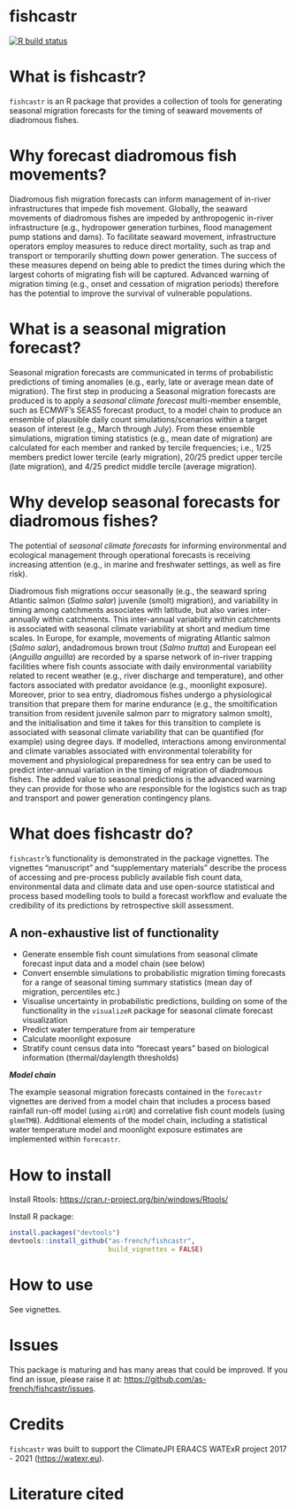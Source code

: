 
<!-- README.md is generated from README.Rmd. Please edit that file -->

# fishcastr

<!-- badges: start -->

[![R build
status](https://github.com/as-french/fishcastr/workflows/R-CMD-check/badge.svg)](https://github.com/as-french/fishcastr/actions)
<!-- badges: end -->

# What is fishcastr?

`fishcastr` is an R package that provides a collection of tools for
generating seasonal migration forecasts for the timing of seaward
movements of diadromous fishes.

# Why forecast diadromous fish movements?

Diadromous fish migration forecasts can inform management of in-river
infrastructures that impede fish movement. Globally, the seaward
movements of diadromous fishes are impeded by anthropogenic in-river
infrastructure (e.g., hydropower generation turbines, flood management
pump stations and dams). To facilitate seaward movement, infrastructure
operators employ measures to reduce direct mortality, such as trap and
transport or temporarily shutting down power generation. The success of
these measures depend on being able to predict the times during which
the largest cohorts of migrating fish will be captured. Advanced warning
of migration timing (e.g., onset and cessation of migration periods)
therefore has the potential to improve the survival of vulnerable
populations.

# What is a seasonal migration forecast?

Seasonal migration forecasts are communicated in terms of probabilistic
predictions of timing anomalies (e.g., early, late or average mean date
of migration). The first step in producing a Seasonal migration
forecasts are produced is to apply a *seasonal climate forecast*
multi-member ensemble, such as ECMWF’s SEAS5 forecast product, to a
model chain to produce an ensemble of plausible daily count
simulations/scenarios within a target season of interest (e.g., March
through July). From these ensemble simulations, migration timing
statistics (e.g., mean date of migration) are calculated for each member
and ranked by tercile frequencies; i.e., 1/25 members predict lower
tercile (early migration), 20/25 predict upper tercile (late migration),
and 4/25 predict middle tercile (average migration).

# Why develop seasonal forecasts for diadromous fishes?

The potential of *seasonal climate forecasts* for informing
environmental and ecological management through operational forecasts is
receiving increasing attention (e.g., in marine and freshwater settings,
as well as fire risk).

Diadromous fish migrations occur seasonally (e.g., the seaward spring
Atlantic salmon (*Salmo salar*) juvenile (smolt) migration), and
variability in timing among catchments associates with latitude, but
also varies inter-annually within catchments. This inter-annual
variability within catchments is associated with seasonal climate
variability at short and medium time scales. In Europe, for example,
movements of migrating Atlantic salmon (*Salmo salar*), andadromous
brown trout (*Salmo trutta*) and European eel (*Anguilla anguilla*) are
recorded by a sparse network of in-river trapping facilities where fish
counts associate with daily environmental variability related to recent
weather (e.g., river discharge and temperature), and other factors
associated with predator avoidance (e.g., moonlight exposure). Moreover,
prior to sea entry, diadromous fishes undergo a physiological transition
that prepare them for marine endurance (e.g., the smoltification
transition from resident juvenile salmon parr to migratory salmon
smolt), and the initialisation and time it takes for this transition to
complete is associated with seasonal climate variability that can be
quantified (for example) using degree days. If modelled, interactions
among environmental and climate variables associated with environmental
tolerability for movement and physiological preparedness for sea entry
can be used to predict inter-annual variation in the timing of migration
of diadromous fishes. The added value to seasonal predictions is the
advanced warning they can provide for those who are responsible for the
logistics such as trap and transport and power generation contingency
plans.

# What does fishcastr do?

`fishcastr`’s functionality is demonstrated in the package vignettes.
The vignettes “manuscript” and “supplementary materials” describe the
process of accessing and pre-process publicly available fish count data,
environmental data and climate data and use open-source statistical and
process based modelling tools to build a forecast workflow and evaluate
the credibility of its predictions by retrospective skill assessment.

## A non-exhaustive list of functionality

-   Generate ensemble fish count simulations from seasonal climate
    forecast input data and a model chain (see below)
-   Convert ensemble simulations to probabilistic migration timing
    forecasts for a range of seasonal timing summary statistics (mean
    day of migration, percentiles etc.)
-   Visualise uncertainty in probabilistic predictions, building on some
    of the functionality in the `visualizeR` package for seasonal
    climate forecast visualization
-   Predict water temperature from air temperature
-   Calculate moonlight exposure
-   Stratify count census data into “forecast years” based on biological
    information (thermal/daylength thresholds)

***Model chain***

The example seasonal migration forecasts contained in the `forecastr`
vignettes are derived from a model chain that includes a process based
rainfall run-off model (using `airGR`) and correlative fish count models
(using `glmmTMB`). Additional elements of the model chain, including a
statistical water temperature model and moonlight exposure estimates are
implemented within `forecastr`.

# How to install

Install Rtools: <https://cran.r-project.org/bin/windows/Rtools/>

Install R package:

``` r
install.packages("devtools")
devtools::install_github("as-french/fishcastr",
                         build_vignettes = FALSE)
```

# How to use

See vignettes.

# Issues

This package is maturing and has many areas that could be improved. If
you find an issue, please raise it at:
<https://github.com/as-french/fishcastr/issues>.

# Credits

`fishcastr` was built to support the ClimateJPI ERA4CS WATExR project
2017 - 2021 (<https://watexr.eu>).

# Literature cited
